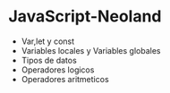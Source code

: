 # JavaScript-Neoland

- Var,let y const
- Variables locales y Variables globales
- Tipos de datos
- Operadores logicos
- Operadores aritmeticos
